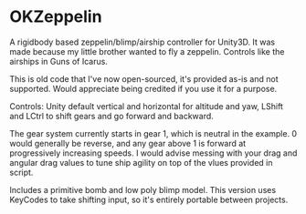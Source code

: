 # OKZeppelin
A rigidbody based zeppelin/blimp/airship controller for Unity3D. It was made because my little brother wanted to fly a zeppelin. Controls like the airships in Guns of Icarus.

This is old code that I've now open-sourced, it's provided as-is and not supported. Would appreciate being credited if you use it for a purpose.

Controls: Unity default vertical and horizontal for altitude and yaw, LShift and LCtrl to shift gears and go forward and backward.

The gear system currently starts in gear 1, which is neutral in the example. 0 would generally be reverse, and any gear above 1 is forward at progressively increasing speeds. I would advise messing with your drag and angular drag values to tune ship agility on top of the vlues provided in script.

Includes a primitive bomb and low poly blimp model. This version uses KeyCodes to take shifting input, so it's entirely portable between projects.
